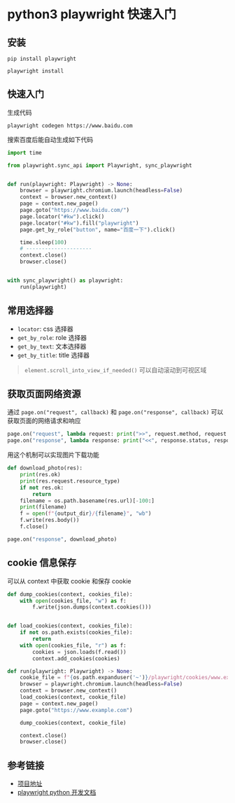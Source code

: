 # python3 playwright 快速入门

## 安装

```shell
pip install playwright

playwright install
```

## 快速入门

生成代码

```shell
playwright codegen https://www.baidu.com
```

搜索百度后能自动生成如下代码

```python
import time

from playwright.sync_api import Playwright, sync_playwright


def run(playwright: Playwright) -> None:
    browser = playwright.chromium.launch(headless=False)
    context = browser.new_context()
    page = context.new_page()
    page.goto("https://www.baidu.com/")
    page.locator("#kw").click()
    page.locator("#kw").fill("playwright")
    page.get_by_role("button", name="百度一下").click()

    time.sleep(100)
    # ---------------------
    context.close()
    browser.close()


with sync_playwright() as playwright:
    run(playwright)
```

## 常用选择器

- `locator`: css 选择器
- `get_by_role`: role 选择器
- `get_by_text`: 文本选择器
- `get_by_title`: title 选择器

> `element.scroll_into_view_if_needed()` 可以自动滚动到可视区域

## 获取页面网络资源

通过 `page.on("request", callback)` 和 `page.on("response", callback)` 可以获取页面的网络请求和响应

```python
page.on("request", lambda request: print(">>", request.method, request.url))
page.on("response", lambda response: print("<<", response.status, response.url))
```

用这个机制可以实现图片下载功能

```python
def download_photo(res):
    print(res.ok)
    print(res.request.resource_type)
    if not res.ok:
        return
    filename = os.path.basename(res.url)[-100:]
    print(filename)
    f = open(f"{output_dir}/{filename}", "wb")
    f.write(res.body())
    f.close()

page.on("response", download_photo)
```

## cookie 信息保存

可以从 context 中获取 cookie 和保存 cookie

```python
def dump_cookies(context, cookies_file):
    with open(cookies_file, "w") as f:
        f.write(json.dumps(context.cookies()))


def load_cookies(context, cookies_file):
    if not os.path.exists(cookies_file):
        return
    with open(cookies_file, "r") as f:
        cookies = json.loads(f.read())
        context.add_cookies(cookies)

def run(playwright: Playwright) -> None:
    cookie_file = f"{os.path.expanduser('~')}/playwright/cookies/www.example.com.json"
    browser = playwright.chromium.launch(headless=False)
    context = browser.new_context()
    load_cookies(context, cookie_file)
    page = context.new_page()
    page.goto("https://www.example.com")

    dump_cookies(context, cookie_file)

    context.close()
    browser.close()
```

## 参考链接

- [项目地址](https://github.com/microsoft/playwright)
- [playwright python 开发文档](https://playwright.dev/python/docs/intro)
